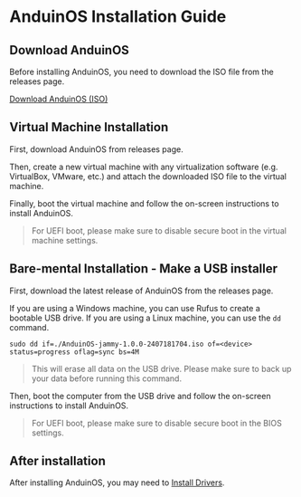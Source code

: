 # AnduinOS Installation Guide

## Download AnduinOS

Before installing AnduinOS, you need to download the ISO file from the releases page.

[Download AnduinOS (ISO)](https://github.com/Anduin2017/AnduinOS/releases)

## Virtual Machine Installation

First, download AnduinOS from releases page.

Then, create a new virtual machine with any virtualization software (e.g. VirtualBox, VMware, etc.) and attach the downloaded ISO file to the virtual machine.

Finally, boot the virtual machine and follow the on-screen instructions to install AnduinOS.

> For UEFI boot, please make sure to disable secure boot in the virtual machine settings.

## Bare-mental Installation - Make a USB installer

First, download the latest release of AnduinOS from the releases page.

If you are using a Windows machine, you can use Rufus to create a bootable USB drive. If you are using a Linux machine, you can use the `dd` command.

```shell
sudo dd if=./AnduinOS-jammy-1.0.0-2407181704.iso of=<device> status=progress oflag=sync bs=4M
```

>This will erase all data on the USB drive. Please make sure to back up your data before running this command.

Then, boot the computer from the USB drive and follow the on-screen instructions to install AnduinOS.

>For UEFI boot, please make sure to disable secure boot in the BIOS settings.

## After installation

After installing AnduinOS, you may need to [Install Drivers](./Install-Drivers.md).
